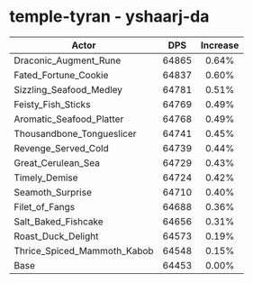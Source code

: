 # temple-tyran - yshaarj-da
| Actor | DPS | Increase |
|---|:---:|:---:|
|Draconic_Augment_Rune|64865|0.64%|
|Fated_Fortune_Cookie|64837|0.60%|
|Sizzling_Seafood_Medley|64781|0.51%|
|Feisty_Fish_Sticks|64769|0.49%|
|Aromatic_Seafood_Platter|64768|0.49%|
|Thousandbone_Tongueslicer|64741|0.45%|
|Revenge_Served_Cold|64739|0.44%|
|Great_Cerulean_Sea|64729|0.43%|
|Timely_Demise|64724|0.42%|
|Seamoth_Surprise|64710|0.40%|
|Filet_of_Fangs|64688|0.36%|
|Salt_Baked_Fishcake|64656|0.31%|
|Roast_Duck_Delight|64573|0.19%|
|Thrice_Spiced_Mammoth_Kabob|64548|0.15%|
|Base|64453|0.00%|
